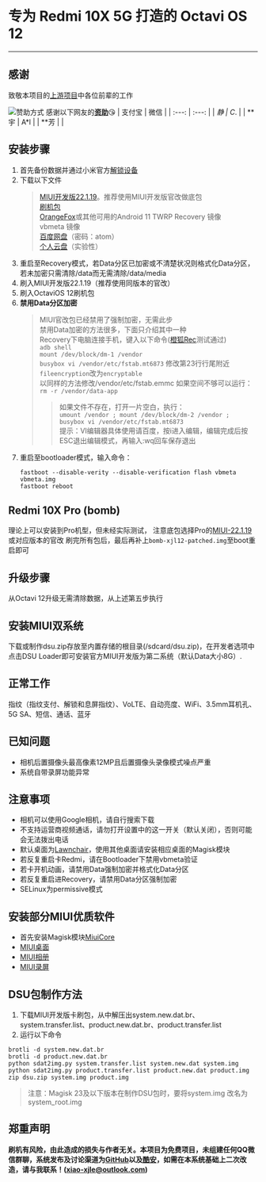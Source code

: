 <script>
var _hmt = _hmt || [];
(function() {
  var hm = document.createElement("script");
  hm.src = "https://hm.baidu.com/hm.js?8a3608795648935457c4799145ab9d75";
  var s = document.getElementsByTagName("script")[0]; 
  s.parentNode.insertBefore(hm, s);
})();
</script>

# 专为 Redmi 10X 5G 打造的 Octavi OS 12

***

## 感谢
致敬本项目的[上游项目](https://github.com/Project-Cezanne/android_device_xiaomi_cezanne)中各位前辈的工作

![赞助方式](https://xjl12.gitee.io/shou_kuang_ma_1.jpg)
感谢以下网友的[**资助**](https://xjl12.gitee.io)😘
| 支付宝 | 微信   |
| :---:  | :---: |
|   *静  |  C*. |
|  **宇  |  A*l |
|  **芳  |      |

## 安装步骤
1. 首先备份数据并通过小米官方[解锁设备](https://www.miui.com/unlock/)
2. 下载以下文件
    > [MIUI开发版22.1.19](https://bigota.d.miui.com/22.1.19/miui_ATOM_22.1.19_87c2a4d62e_11.0.zip)。推荐使用MIUI开发版官改做底包  
    >  [刷机包](https://github.com/xjl12/android_device_xiaomi_atom/releases)   
    > [OrangeFox](https://github.com/ymdzq/OFRP-device_xiaomi_bomb/releases)或其他可用的Android 11 TWRP Recovery 镜像  
    > vbmeta 镜像    
    > [百度网盘](https://pan.baidu.com/s/1z4lBBNVvYPMRvRpqe-eJVg)（密码：atom）            
    > [个人云盘](https://service-5pbou4lr-1257232761.sh.apigw.tencentcs.com/release/Ali)（实验性）
3. 重启至Recovery模式，若Data分区已加密或不清楚状况则格式化Data分区，若未加密只需清除/data而无需清除/data/media
4. 刷入MIUI开发版22.1.19（推荐使用同版本的官改）
5. 刷入OctaviOS 12刷机包 
6. **禁用Data分区加密**     
    > MIUI官改包已经禁用了强制加密，无需此步             
    > 禁用Data加密的方法很多，下面只介绍其中一种     
    > Recovery下电脑连接手机，键入以下命令([橙狐Rec](https://github.com/ymdzq/OFRP-device_xiaomi_bomb/releases)测试通过)   
    > `adb shell`    
    > `mount /dev/block/dm-1 /vendor`    
    > `busybox vi /vendor/etc/fstab.mt6873`
    > 修改第23行行尾附近`fileencryption`改为`encryptable`  
    > 以同样的方法修改/vendor/etc/fstab.emmc
    > 如果空间不够可以运行：`rm -r /vendor/data-app`
    >> 如果文件不存在，打开一片空白，执行：     
           `umount /vendor ; mount /dev/block/dm-2 /vendor ; busybox vi /vendor/etc/fstab.mt6873`           
    >> 提示：VI编辑器具体使用请百度，按i进入编辑，编辑完成后按ESC退出编辑模式，再输入:wq回车保存退出   
8. 重启至bootloader模式，输入命令：
   ```
   fastboot --disable-verity --disable-verification flash vbmeta vbmeta.img
   fastboot reboot
   ```
## Redmi 10X Pro (bomb)
理论上可以安装到Pro机型，但未经实际测试，
注意底包选择Pro的[MIUI-22.1.19](https://bigota.d.miui.com/22.1.19/miui_BOMB_22.1.19_2f7ea53a62_11.0.zip)或对应版本的官改
刷完所有包后，最后再补上`bomb-xjl12-patched.img`至boot重启即可

## 升级步骤

从Octavi 12升级无需清除数据，从上述第五步执行

## 安装MIUI双系统

下载或制作dsu.zip存放至内置存储的根目录(/sdcard/dsu.zip)，在开发者选项中点击DSU Loader即可安装官方MIUI开发版为第二系统（默认Data大小8G）.

## 正常工作
指纹（指纹支付、解锁和息屏指纹）、VoLTE、自动亮度、WiFi、3.5mm耳机孔、5G SA、短信、通话、蓝牙

##  已知问题
* 相机后置摄像头最高像素12MP且后置摄像头录像模式噪点严重
* 系统自带录屏功能异常

## 注意事项
* 相机可以使用Google相机，请自行搜索下载
* 不支持运营商视频通话，请勿打开设置中的这一开关（默认关闭），否则可能会无法拨出电话
* 默认桌面为[Lawnchair](https://github.com/LawnchairLauncher/lawnchair)，使用其他桌面请安装相应桌面的Magisk模块
* 若反复重启卡Redmi，请在Bootloader下禁用vbmeta验证
* 若卡开机动画，请禁用Data强制加密并格式化Data分区
* 若反复重启进Recovery，请禁用Data分区强制加密
* SELinux为permissive模式

## 安装部分MIUI优质软件
* 首先安装Magisk模块[MiuiCore](https://github.com/reiryuki/Miui-Core-Magisk-Module)
* [MIUI桌面](https://github.com/reiryuki/Miui-Home-Magisk-Module)
* [MIUI相册](https://github.com/reiryuki/Miui-Gallery-Magisk-Module)
* [MIUI录屏](https://github.com/reiryuki/Miui-Screen-Recorder-Magisk-Module)

## DSU包制作方法

1. 下载MIUI开发版卡刷包，从中解压出system.new.dat.br、system.transfer.list、product.new.dat.br、product.transfer.list
2. 运行以下命令
```
brotli -d system.new.dat.br
brotli -d product.new.dat.br
python sdat2img.py system.transfer.list system.new.dat system.img
python sdat2img.py product.transfer.list product.new.dat product.img
zip dsu.zip system.img product.img
```
> 注意：Magisk 23及以下版本在制作DSU包时，要将system.img 改名为system_root.img

## 郑重声明
**刷机有风险，由此造成的损失与作者无关。本项目为免费项目，未组建任何QQ微信群聊，系统发布及讨论渠道为[GitHub](https://github.com/xjl12/android_device_xiaomi_atom/releases)以及[酷安](https://www.coolapk.com/u/597475)，如需在本系统基础上二次改造，请与我联系！(xiao-xjle@outlook.com)**
